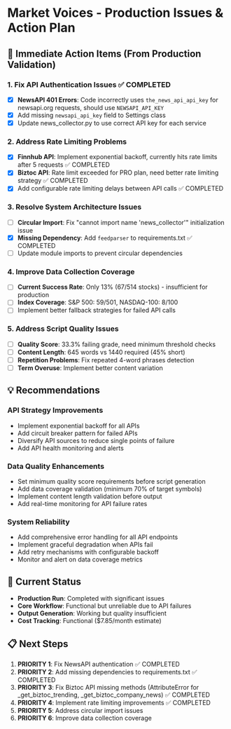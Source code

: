 # Market Voices - Production Issues & Action Plan

## 🚨 Immediate Action Items (From Production Validation)

### 1. Fix API Authentication Issues ✅ COMPLETED
- [x] **NewsAPI 401 Errors**: Code incorrectly uses `the_news_api_api_key` for newsapi.org requests, should use `NEWSAPI_API_KEY`
- [x] Add missing `newsapi_api_key` field to Settings class
- [x] Update news_collector.py to use correct API key for each service

### 2. Address Rate Limiting Problems  
- [x] **Finnhub API**: Implement exponential backoff, currently hits rate limits after 5 requests ✅ COMPLETED
- [x] **Biztoc API**: Rate limit exceeded for PRO plan, need better rate limiting strategy ✅ COMPLETED
- [x] Add configurable rate limiting delays between API calls ✅ COMPLETED

### 3. Resolve System Architecture Issues
- [ ] **Circular Import**: Fix "cannot import name 'news_collector'" initialization issue
- [x] **Missing Dependency**: Add `feedparser` to requirements.txt ✅ COMPLETED
- [ ] Update module imports to prevent circular dependencies

### 4. Improve Data Collection Coverage
- [ ] **Current Success Rate**: Only 13% (67/514 stocks) - insufficient for production
- [ ] **Index Coverage**: S&P 500: 59/501, NASDAQ-100: 8/100 
- [ ] Implement better fallback strategies for failed API calls

### 5. Address Script Quality Issues
- [ ] **Quality Score**: 33.3% failing grade, need minimum threshold checks
- [ ] **Content Length**: 645 words vs 1440 required (45% short)
- [ ] **Repetition Problems**: Fix repeated 4-word phrases detection
- [ ] **Term Overuse**: Implement better content variation

## 💡 Recommendations

### API Strategy Improvements
- Implement exponential backoff for all APIs
- Add circuit breaker pattern for failed APIs
- Diversify API sources to reduce single points of failure
- Add API health monitoring and alerts

### Data Quality Enhancements  
- Set minimum quality score requirements before script generation
- Add data coverage validation (minimum 70% of target symbols)
- Implement content length validation before output
- Add real-time monitoring for API failure rates

### System Reliability
- Add comprehensive error handling for all API endpoints
- Implement graceful degradation when APIs fail
- Add retry mechanisms with configurable backoff
- Monitor and alert on data coverage metrics

## 🔄 Current Status
- **Production Run**: Completed with significant issues
- **Core Workflow**: Functional but unreliable due to API failures
- **Output Generation**: Working but quality insufficient
- **Cost Tracking**: Functional ($7.85/month estimate)

## 📋 Next Steps
1. **PRIORITY 1**: Fix NewsAPI authentication ✅ COMPLETED
2. **PRIORITY 2**: Add missing dependencies to requirements.txt ✅ COMPLETED
3. **PRIORITY 3**: Fix Biztoc API missing methods (AttributeError for _get_biztoc_trending, _get_biztoc_company_news) ✅ COMPLETED
4. **PRIORITY 4**: Implement rate limiting improvements ✅ COMPLETED
5. **PRIORITY 5**: Address circular import issues
6. **PRIORITY 6**: Improve data collection coverage
